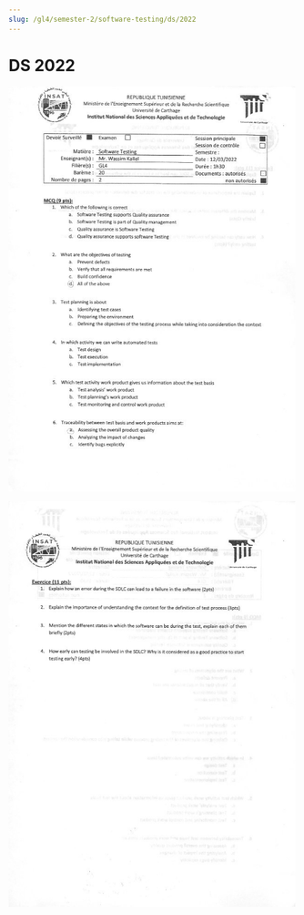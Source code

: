 ```yaml
---
slug: /gl4/semester-2/software-testing/ds/2022
---
```


# DS 2022

![1](assets/2022-1.jpg)

![2](assets/2022-2.jpg)
